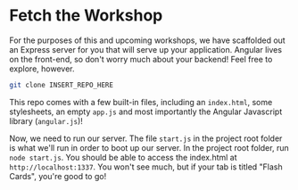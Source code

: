 # Fetch the Workshop

For the purposes of this and upcoming workshops, we have scaffolded out an Express server for you that will serve up your
application. Angular lives on the front-end, so don't worry much about your backend! Feel free to explore, however.

```bash
git clone INSERT_REPO_HERE
```

This repo comes with a few built-in files, including an `index.html`, some stylesheets, an empty `app.js` and most
importantly the Angular Javascript library (`angular.js`)!

Now, we need to run our server. The file `start.js` in the project root folder is what we'll run in order to boot up
our server. In the project root folder, run `node start.js`. You should be able to access the index.html at
`http://localhost:1337`. You won't see much, but if your tab is titled "Flash Cards", you're good to go!
